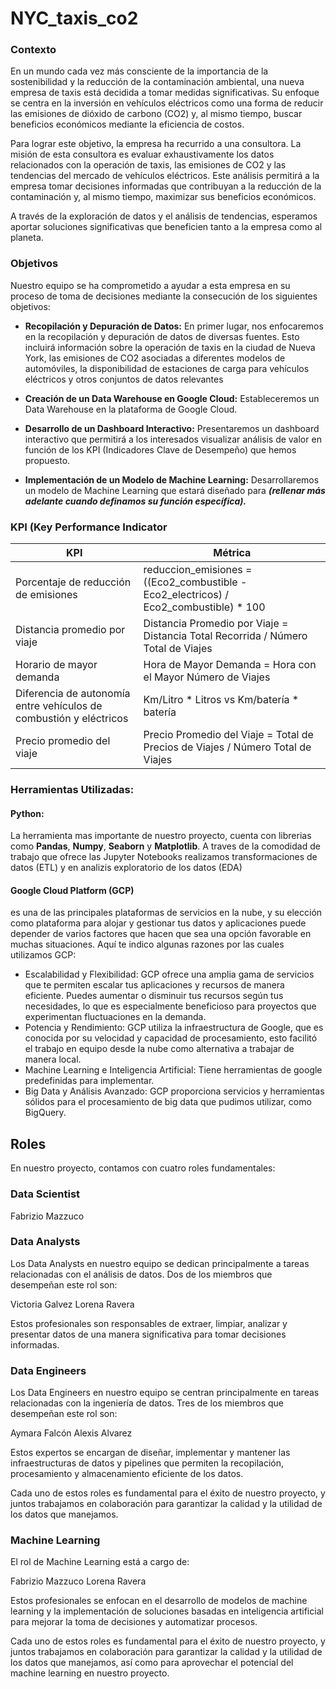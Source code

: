 # NYC_taxis_co2

### Contexto
En un mundo cada vez más consciente de la importancia de la sostenibilidad y la reducción de la contaminación ambiental, una nueva empresa de taxis está decidida a tomar medidas significativas. Su enfoque se centra en la inversión en vehículos eléctricos como una forma de reducir las emisiones de dióxido de carbono (CO2) y, al mismo tiempo, buscar beneficios económicos mediante la eficiencia de costos.

Para lograr este objetivo, la empresa ha recurrido a una consultora. La misión de esta consultora es evaluar exhaustivamente los datos relacionados con la operación de taxis, las emisiones de CO2 y las tendencias del mercado de vehículos eléctricos. Este análisis permitirá a la empresa tomar decisiones informadas que contribuyan a la reducción de la contaminación y, al mismo tiempo, maximizar sus beneficios económicos.

A través de la exploración de datos y el análisis de tendencias, esperamos aportar soluciones significativas que beneficien tanto a la empresa como al planeta.

### Objetivos
Nuestro equipo se ha comprometido a ayudar a esta empresa en su proceso de toma de decisiones mediante la consecución de los siguientes objetivos:

* **Recopilación y Depuración de Datos:** En primer lugar, nos enfocaremos en la recopilación y depuración de datos de diversas fuentes. Esto incluirá información sobre la operación de taxis en la ciudad de Nueva York, las emisiones de CO2 asociadas a diferentes modelos de automóviles, la disponibilidad de estaciones de carga para vehículos eléctricos y otros conjuntos de datos relevantes

* **Creación de un Data Warehouse en Google Cloud:** Estableceremos un Data Warehouse en la plataforma de Google Cloud.

* **Desarrollo de un Dashboard Interactivo:** Presentaremos un dashboard interactivo que permitirá a los interesados visualizar análisis de valor en función de los KPI (Indicadores Clave de Desempeño) que hemos propuesto.

* **Implementación de un Modelo de Machine Learning:** Desarrollaremos un modelo de Machine Learning que estará diseñado para
***(rellenar más adelante cuando definamos su función específica).***

### KPI (Key Performance Indicator

| KPI | Métrica |
| ------------ | ----------- |
| Porcentaje de reducción de emisiones| reduccion_emisiones = ((Eco2_combustible - Eco2_electricos) / Eco2_combustible) * 100 |
| Distancia promedio por viaje | Distancia Promedio por Viaje = Distancia Total Recorrida / Número Total de Viajes|
| Horario de mayor demanda |Hora de Mayor Demanda = Hora con el Mayor Número de Viajes |
|Diferencia de autonomía entre vehículos de combustión y eléctricos | Km/Litro * Litros vs Km/batería * batería |
| Precio promedio del viaje |Precio Promedio del Viaje = Total de Precios de Viajes / Número Total de Viajes |

### Herramientas Utilizadas:

#### Python:
La herramienta mas importante de nuestro proyecto, cuenta con librerias como **Pandas**, **Numpy**, **Seaborn** y **Matplotlib**. A traves de la comodidad de trabajo que ofrece las Jupyter Notebooks realizamos transformaciones de datos (ETL) y en analizis exploratorio de los datos (EDA)
#### Google Cloud Platform (GCP)
es una de las principales plataformas de servicios en la nube, y su elección como plataforma para alojar y gestionar tus datos y aplicaciones puede depender de varios factores que hacen que sea una opción favorable en muchas situaciones. Aquí te indico algunas razones por las cuales utilizamos GCP:
- Escalabilidad y Flexibilidad: GCP ofrece una amplia gama de servicios que te permiten escalar tus aplicaciones y recursos de manera eficiente. Puedes aumentar o disminuir tus recursos según tus necesidades, lo que es especialmente beneficioso para proyectos que experimentan fluctuaciones en la demanda.
- Potencia y Rendimiento: GCP utiliza la infraestructura de Google, que es conocida por su velocidad y capacidad de procesamiento, esto facilitó el trabajo en equipo desde la nube como alternativa a trabajar de manera local.
- Machine Learning e Inteligencia Artificial: Tiene herramientas de google predefinidas para implementar.
- Big Data y Análisis Avanzado: GCP proporciona servicios y herramientas sólidos para el procesamiento de big data que pudimos utilizar, como BigQuery.

## Roles
En nuestro proyecto, contamos con cuatro roles fundamentales:

### Data Scientist
Fabrizio Mazzuco

### Data Analysts
Los Data Analysts en nuestro equipo se dedican principalmente a tareas relacionadas con el análisis de datos. Dos de los miembros que desempeñan este rol son:

Victoria Galvez
Lorena Ravera

Estos profesionales son responsables de extraer, limpiar, analizar y presentar datos de una manera significativa para tomar decisiones informadas.

### Data Engineers
Los Data Engineers en nuestro equipo se centran principalmente en tareas relacionadas con la ingeniería de datos. Tres de los miembros que desempeñan este rol son:

Aymara Falcón
Alexis Alvarez

Estos expertos se encargan de diseñar, implementar y mantener las infraestructuras de datos y pipelines que permiten la recopilación, procesamiento y almacenamiento eficiente de los datos.

Cada uno de estos roles es fundamental para el éxito de nuestro proyecto, y juntos trabajamos en colaboración para garantizar la calidad y la utilidad de los datos que manejamos. 

### Machine Learning
El rol de Machine Learning está a cargo de:

Fabrizio Mazzuco
Lorena Ravera

Estos profesionales se enfocan en el desarrollo de modelos de machine learning y la implementación de soluciones basadas en inteligencia artificial para mejorar la toma de decisiones y automatizar procesos.

Cada uno de estos roles es fundamental para el éxito de nuestro proyecto, y juntos trabajamos en colaboración para garantizar la calidad y la utilidad de los datos que manejamos, así como para aprovechar el potencial del machine learning en nuestro proyecto.
